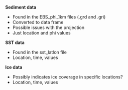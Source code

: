 **Sediment data**
- Found in the EBS_phi_1km files (.grd and .gri)
- Converted to data frame
- Possible issues with the projection
- Just location and phi values

**SST data**
- Found in the sst_latlon file
- Location, time, values

**Ice data**
- Possibly indicates ice coverage in specific locations?
- Location, time, values